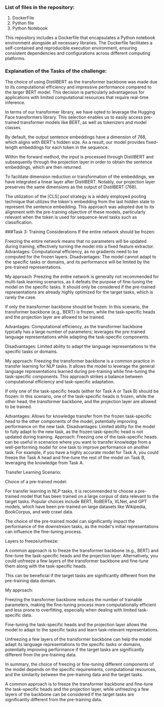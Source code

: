 ### List of files in the repository:

1. DockerFile
2. Python file
3. Python Notebook

This repository includes a Dockerfile that encapsulates a Python notebook environment alongside all necessary libraries. The Dockerfile facilitates a self-contained and reproducible execution environment, ensuring consistent dependencies and configurations across different computing platforms.   

### Explanation of the Tasks of the challenge: 

The choice of using DistilBERT as the transformer backbone was made due to its computational efficiency and impressive performance compared to the larger BERT model. This decision is particularly advantageous for applications with limited computational resources that require real-time inference.

In terms of our transformer library, we have opted to leverage the Hugging Face transformers library. This selection enables us to easily access pre-trained transformer models like BERT, as well as tokenizers and model classes.

By default, the output sentence embeddings have a dimension of 768, which aligns with BERT's hidden size. As a result, our model provides fixed-length embeddings for each token in the sequence.

Within the forward method, the input is processed through DistilBERT and subsequently through the projection layer in order to obtain the sentence embeddings, which are then returned.

To facilitate dimension reduction or transformation of the embeddings, we have integrated a linear layer after DistilBERT. Notably, our projection layer preserves the same dimensions as the output of DistilBERT (768).

The utilization of the [CLS] pool strategy is a widely employed pooling technique that utilizes the token's embedding from the last hidden state to represent the sentence embedding. This approach was adopted due to its alignment with the pre-training objective of these models, particularly relevant when the token is used for sequence-level tasks such as classification.

###Task 3: Training Considerations
If the entire network should be frozen:

Freezing the entire network means that no parameters will be updated during training, effectively turning the model into a fixed feature extractor.
Advantages: Computational efficiency, as no gradients need to be computed for the frozen layers. Disadvantages: The model cannot adapt to the specific tasks or domains, and its performance will be limited by the pre-trained representations.

My approach :Freezing the entire network is generally not recommended for multi-task learning scenarios, as it defeats the purpose of fine-tuning the model on the specific tasks. It should only be considered if the pre-trained representations are already highly optimized for the target tasks, which is rarely the case.

If only the transformer backbone should be frozen:
In this scenario, the transformer backbone (e.g., BERT) is frozen, while the task-specific heads and the projection layer are allowed to be trained.

Advantages: Computational efficiency, as the transformer backbone typically has a large number of parameters; leverages the pre-trained language representations while adapting the task-specific components.

Disadvantages: Limited ability to adapt the language representations to the specific tasks or domains.

My approach: Freezing the transformer backbone is a common practice in transfer learning for NLP tasks. It allows the model to leverage the general language representations learned during pre-training while fine-tuning the task-specific components. This approach strikes a balance between computational efficiency and task-specific adaptation.

If only one of the task-specific heads (either for Task A or Task B) should be frozen:
In this scenario, one of the task-specific heads is frozen, while the other head, the transformer backbone, and the projection layer are allowed to be trained.

Advantages: Allows for knowledge transfer from the frozen task-specific head to the other components of the model, potentially improving performance on the new task. Disadvantages: Limited ability for the model to fully adapt to the new task, as the frozen task-specific head is not updated during training. Approach: Freezing one of the task-specific heads can be useful in scenarios where you want to transfer knowledge from a well-performing model for one task to improve performance on another task. For example, if you have a highly accurate model for Task A, you could freeze the Task A head and fine-tune the rest of the model on Task B, leveraging the knowledge from Task A.

Transfer Learning Scenario:

Choice of a pre-trained model:

For transfer learning in NLP tasks, it is recommended to choose a pre-trained model that has been trained on a large corpus of data relevant to the target tasks. Popular choices include BERT, RoBERTa, XLNet, and GPT models, which have been pre-trained on large datasets like Wikipedia, BookCorpus, and web crawl data.

The choice of the pre-trained model can significantly impact the performance of the downstream tasks, as the model's initial representations can influence the fine-tuning process.

Layers to freeze/unfreeze:

A common approach is to freeze the transformer backbone (e.g., BERT) and fine-tune the task-specific heads and the projection layer. Alternatively, you could unfreeze a few layers of the transformer backbone and fine-tune them along with the task-specific heads.

This can be beneficial if the target tasks are significantly different from the pre-training data domain.

My approach:

Freezing the transformer backbone reduces the number of trainable parameters, making the fine-tuning process more computationally efficient and less prone to overfitting, especially when dealing with limited task-specific data.

Fine-tuning the task-specific heads and the projection layer allows the model to adapt to the specific tasks and learn task-relevant representations.

Unfreezing a few layers of the transformer backbone can help the model adapt its language representations to the specific tasks or domains, potentially improving performance if the target tasks are significantly different from the pre-training data.

In summary, the choice of freezing or fine-tuning different components of the model depends on the specific requirements, computational resources, and the similarity between the pre-training data and the target tasks.

A common approach is to freeze the transformer backbone and fine-tune the task-specific heads and the projection layer, while unfreezing a few layers of the backbone can be considered if the target tasks are significantly different from the pre-training data.
